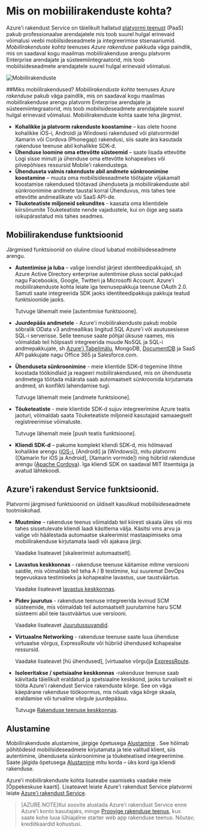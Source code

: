 <properties
    pageTitle="Mis on mobiilirakenduste kohta"
    description="Siit saate teada, millised eelised ei rakenduse teenuse tuua oma ettevõtte Mobile'i rakendused."
    services="app-service\mobile"
    documentationCenter=""
    authors="adrianhall"
    manager="yochayk"
    editor=""/>

<tags
    ms.service="app-service-mobile"
    ms.workload="na"
    ms.tgt_pltfrm="mobile-multiple"
    ms.devlang="na"
    ms.topic="hero-article"
    ms.date="10/01/2016"
    ms.author="adrianha"/>

# <a name="getting-started"> </a>Mis on mobiilirakenduste kohta?

Azure'i rakendust Service on täielikult hallatud [platvormi teenust](https://azure.microsoft.com/overview/what-is-paas/) (PaaS) pakub professionaalse arendajatele mis toob suurel hulgal erinevaid võimalusi veebi mobiilsideseadmete ja integreerimise stsenaariumid. *Mobiilirakenduste kohta* teenuses *Azure rakenduse* pakkuda väga paindlik, mis on saadaval kogu maailmas mobiilirakenduse arengu platvorm Enterprise arendajate ja süsteemiintegraatorid, mis toob mobiilsideseadmete arendajatele suurel hulgal erinevaid võimalusi.

![Mobiilirakenduste](./media/app-service-mobile-value-prop/overview.png)

##<a name="why-mobile-apps"></a>Miks mobiilirakendused?
*Mobiilirakenduste kohta* teenuses *Azure rakenduse* pakub väga paindlik, mis on saadaval kogu maailmas mobiilirakenduse arengu platvorm Enterprise arendajate ja süsteemiintegraatorid, mis toob mobiilsideseadmete arendajatele suurel hulgal erinevaid võimalusi. Mobiilirakenduste kohta saate teha järgmist.

- **Kohalikke ja platvorm rakenduste koostamine** – kas olete hoone kohalikke iOS-i, Androidi ja Windowsi rakendused või platvormidel Xamarin või Cordova (Phonegap) rakendusi, siis saate ära kasutada rakenduse teenuse abil kohalikke SDK-d.
- **Ühenduse loomine oma ettevõtte süsteemid** – saate lisada ettevõtte Logi sisse minuti ja ühenduse oma ettevõtte kohapealses või pilvepõhises ressursid Mobile'i rakendustega.
- **Ühenduseta valmis rakenduste abil andmete sünkroonimine koostamine** – muuta oma mobiilsideseadmete töötajate viljakamalt koostamise rakendused töötavad ühenduseta ja mobiilirakenduste abil sünkroonimine andmete taustal korral Ühenduvus, mis tahes teie ettevõtte andmeallikate või SaaS API-de.
- **Tõuketeatiste miljoneid sekundites** - kaasata oma klientidele kiirsõnumite Tõuketeatiste nende vajadustele, kui on õige aeg saata isikupärastatud mis tahes seadmes.

## <a name="mobile-app-features"></a>Mobiilirakenduse funktsioonid
Järgmised funktsioonid on oluline cloud lubatud mobiilsideseadmete arengu.

- **Autentimise ja luba** – valige loendist järjest identiteedipakkujad, sh Azure Active Directory enterprise autentimise pluss social pakkujad nagu Facebookis, Google, Twitteri ja Microsofti Account.  Azure'i mobiilirakenduste kohta leiate iga teenusepakkuja teenuse OAuth 2.0.  Samuti saate integreerida SDK jaoks identiteedipakkuja pakkuja teatud funktsioonide jaoks.

  Tutvuge lähemalt meie [autentimise funktsioone].

- **Juurdepääs andmetele** - Azure'i mobiilirakenduste pakub mobile sõbralik OData v3 andmeallikas lingitud SQL Azure'i või asutusesisese SQL-i serverisse.  Selle teenuse saate põhjal üksuse raames, mis võimaldab teil hõlpsasti integreerida muude NoSQL ja SQL-i andmepakkujate, sh [Azure'i Tabelimälu], MongoDB, [DocumentDB] ja SaaS API pakkujate nagu Office 365 ja Salesforce.com.
- **Ühenduseta sünkroonimine** - meie klientide SDK-d tegemine lihtne koostada töökindlaid ja reageeri mobiilirakendused, mis on ühenduseta andmetega töötada määrata saab automaatselt sünkroonida kirjutamata andmed, sh konflikti lahendamise tugi.

  Tutvuge lähemalt meie [andmete funktsioone].

- **Tõuketeatiste** - meie klientide SDK-d sujuv integreerimine Azure teatis jaoturi, võimaldab saata Tõuketeatiste miljoneid kasutajaid samaaegselt registreerimise võimaluste.

  Tutvuge lähemalt meie [push teatis funktsioone].

- **Kliendi SDK-d** – pakume komplekt kliendi SDK-d, mis hõlmavad kohalikke arengu ([iOS-i], [Androidi] ja [Windowsi]), mitu platvormi ([Xamarin for iOS ja Android], [Xamarin vormide]) ning hübriid rakenduse arengu ([Apache Cordova]).  Iga kliendi SDK on saadaval MIT litsentsiga ja avatud lähtekoodi.

## <a name="azure-app-service-features"></a>Azure'i rakendust Service funktsioonid.
Platvormi järgmised funktsioonid on üldiselt kasulikud mobiilsideseadmete tootmiskohad.

- **Muutmine** – rakenduse teenus võimaldab teil kiiresti skaala üles või mis tahes sissetulevate kliendi laadi käsitlema välja. Käsitsi vms arvu ja valige või häälestada automaatse skaleerimist mastaapimiseks oma mobiilirakenduse kirjutamata laadi või ajakava järgi.

  Vaadake lisateavet [skaleerimist automaatselt].

- **Lavastus keskkonnas** - rakenduse teenuse käitamise mitme versiooni saidile, mis võimaldab teil teha A / B testimine, kui suuremat DevOps tegevuskava testimiseks ja kohapealne lavastus, uue taustväärtus.

  Vaadake lisateavet [lavastus keskkonnas].

- **Pidev juurutus** - rakenduse teenuse integreerida levinud SCM süsteemide, mis võimaldab teil automaatselt juurutamine haru SCM süsteemi abil teie taustväärtus uue versiooni.

  Vaadake lisateavet [Juurutussuvandid].

- **Virtuaalne Networking** - rakenduse teenuse saate luua ühenduse virtuaalse võrgus, ExpressRoute või hübriid ühendused kohapealse ressursid.

  Vaadake lisateavet [hü ühendused], [virtuaalse võrgu]ja [ExpressRoute].

- **Isoleeritakse / spetsiaalne keskkonnas** -rakenduse teenuse saab käivitada täielikult eraldatud ja spetsiaalne keskkond, jaoks turvaliselt ei tööta Azure'i rakendust Service rakenduste kõrge.  See on väga käepärane rakenduse töökoormus, mis nõuab väga kõrge skaala, eraldamise või turvaline võrgule juurdepääsu.

  Tutvuge [Rakenduse teenuse keskkonnas].

## <a name="getting-started"></a>Alustamine ##
Mobiilirakenduste alustamine, järgige õpetusega [Alustamine] .  See hõlmab põhitõdesid mobiilsideseadmete kirjutamata ja teie valitud klient, siis autentimine, ühenduseta sünkroonimine ja tõuketeatised integreerimine.  Saate jälgida õpetusega [Alustamine] mitu korda – üks kord iga kliendi rakenduse.

Azure'i mobiilirakenduste kohta lisateabe saamiseks vaadake meie [Õppekeskuse kaarti].
Lisateavet leiate Azure'i rakendust Service platvormi leiate [Azure'i rakendust Service].

>[AZURE.NOTE]Kui soovite alustada Azure'i rakendust Service enne Azure'i konto kasutajaks, minge [Proovige rakenduse teenus](https://tryappservice.azure.com/?appServiceName=mobile), kus saate kohe luua lühiajaline starter web app rakenduse teenus. Nõutav; krediitkaardid kohustusi.

<!-- URLs. -->
[Migrate your Mobile Service to App Service]: app-service-mobile-migrating-from-mobile-services.md
[Azure'i rakendust Service]: ../app-service/app-service-value-prop-what-is.md
[Alustamine]: app-service-mobile-ios-get-started.md
[Azure'i Tabelimälu]: ../storage/storage-getting-started-guide.md
[DocumentDB]: ../documentdb/documentdb-get-started.md
[autentimise funktsioonid]: ./app-service-mobile-auth.md
[andmete funktsioonid]: ./app-service-mobile-offline-data-sync.md
[tõuketeatised teatis funktsioonid]: ../notification-hubs/notification-hubs-push-notification-overview.md
[iOS-i]: ./app-service-mobile-ios-how-to-use-client-library.md
[Android]: ./app-service-mobile-android-how-to-use-client-library.md
[Windows]: ./app-service-mobile-dotnet-how-to-use-client-library.md
[Xamarin iOS-i ja Androidi jaoks]: ./app-service-mobile-dotnet-how-to-use-client-library.md
[Xamarin vormid]: ./app-service-mobile-xamarin-forms-get-started.md
[Apache Cordova]: ./app-service-mobile-cordova-how-to-use-client-library.md
[automaatselt mastaapimine]: ../app-service-web/web-sites-scale.md
[lavastus keskkonnas]: ../app-service-web/web-sites-staged-publishing.md
[Juurutussuvandid]: ../app-service-web/web-sites-deploy.md
[hübriidjuurutuse ühendused]: ../app-service-web/web-sites-hybrid-connection-get-started.md
[virtuaalne võrkude]: ../app-service-web/web-sites-integrate-with-vnet.md
[ExpressRoute]: ../app-service-web/app-service-app-service-environment-network-configuration-expressroute.md
[Rakenduse teenuse keskkonnas]: ../app-service-web/app-service-app-service-environment-intro.md
[Õppekeskuse kaart]: https://azure.microsoft.com/en-us/documentation/learning-paths/appservice-mobileapps/
